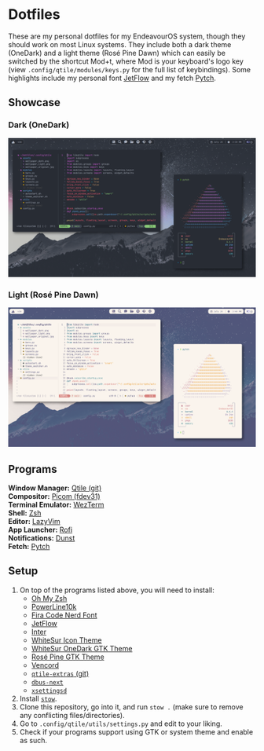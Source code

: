 # Dotfiles

These are my personal dotfiles for my EndeavourOS system, though they should work on most Linux systems. They include both a dark theme (OneDark) and a light theme (Rosé Pine Dawn) which can easily be switched by the shortcut Mod+t, where Mod is your keyboard's logo key (view `.config/qtile/modules/keys.py` for the full list of keybindings). Some highlights include my personal font [JetFlow](https://github.com/kritdass/JetFlow) and my fetch [Pytch](https://github.com/kritdass/pytch).

## Showcase

### Dark (OneDark)
![](./screenshots/screenshot_dark.png)
### Light (Rosé Pine Dawn)
![](./screenshots/screenshot_light.png)

## Programs
**Window Manager:** [Qtile (git)](https://qtile.readthedocs.io/en/latest/) \
**Compositor:** [Picom (fdev31)](https://github.com/fdev31/picom/) \
**Terminal Emulator:** [WezTerm](https://wezfurlong.org/wezterm/) \
**Shell:** [Zsh](https://github.com/ohmyzsh/ohmyzsh/wiki/Installing-ZSH) \
**Editor:** [LazyVim](https://www.lazyvim.org/) \
**App Launcher:** [Rofi](https://github.com/davatorium/rofi) \
**Notifications:** [Dunst](https://dunst-project.org/) \
**Fetch:** [Pytch](https://github.com/kritdass/pytch)

## Setup
1. On top of the programs listed above, you will need to install:
    - [Oh My Zsh](https://github.com/ohmyzsh/ohmyzsh)
    - [PowerLine10k](https://github.com/romkatv/powerlevel10k)
    - [Fira Code Nerd Font](https://github.com/ryanoasis/nerd-fonts/tree/master/patched-fonts/FiraCode)
    - [JetFlow](https://github.com/kritdass/JetFlow/)
    - [Inter](https://fonts.google.com/specimen/Inter)
    - [WhiteSur Icon Theme](https://github.com/vinceliuice/WhiteSur-icon-theme)
    - [WhiteSur OneDark GTK Theme](https://github.com/xXTgamerXx/WhiteSur-onedark-gtk-theme)
    - [Rosé Pine GTK Theme](https://github.com/rose-pine/gtk)
    - [Vencord](https://vencord.dev/)
    - [`qtile-extras` (git)](https://qtile-extras.readthedocs.io/en/latest/)
    - [`dbus-next`](https://github.com/altdesktop/python-dbus-next/)
    - [`xsettingsd`](https://codeberg.org/derat/xsettingsd)
2. Install [`stow`](https://www.gnu.org/software/stow/).
3. Clone this repository, go into it, and run `stow .` (make sure to remove any conflicting files/directories).
4. Go to `.config/qtile/utils/settings.py` and edit to your liking.
5. Check if your programs support using GTK or system theme and enable as such.

